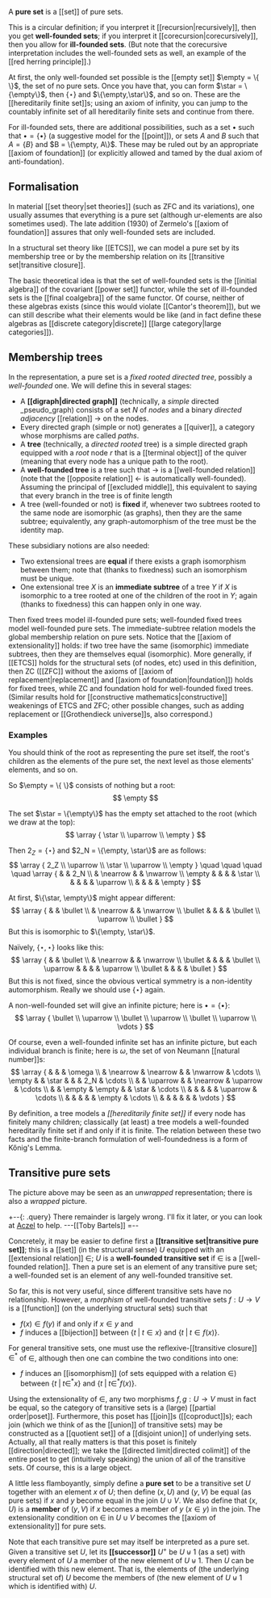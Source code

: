 A **pure set** is a [[set]] of pure sets.

This is a circular definition; if you interpret it [[recursion|recursively]], then you get **well-founded sets**; if you interpret it [[corecursion|corecursively]], then you allow for **ill-founded sets**.  (But note that the corecursive interpretation includes the well-founded sets as well, an example of the [[red herring principle]].)

At first, the only well-founded set possible is the [[empty set]] $\empty = \{ \}$, the set of no pure sets.  Once you have that, you can form $\star = \{\empty\}$, then $\{\star\}$ and $\{\empty,\star\}$, and so on.  These are the [[hereditarily finite set]]s; using an axiom of infinity, you can jump to the countably infinite set of all hereditarily finite sets and continue from there.

For ill-founded sets, there are additional possibilities, such as a set $\bullet$ such that $\bullet = \{\bullet\}$ (a suggestive model for the [[point]]), or sets $A$ and $B$ such that $A = \{B\}$ and $B = \{\empty, A\}$.  These may be ruled out by an appropriate [[axiom of foundation]] (or explicitly allowed and tamed by the dual axiom of anti-foundation).

## Formalisation ##

In material [[set theory|set theories]] (such as ZFC and its variations), one usually assumes that everything is a pure set (although ur-elements are also sometimes used).  The late addition (1930) of Zermelo\'s [[axiom of foundation]] assures that only well-founded sets are included.

In a structural set theory like [[ETCS]], we can model a pure set by its membership tree or by the membership relation on its [[transitive set|transitive closure]].

The basic theoretical idea is that the set of well-founded sets is the [[initial algebra]] of the covariant [[power set]] functor, while the set of ill-founded sets is the [[final coalgebra]] of the same functor.  Of course, neither of these algebras exists (since this would violate [[Cantor's theorem]]), but we can still describe what their elements would be like (and in fact define these algebras as [[discrete category|discrete]] [[large category|large categories]]).

## Membership trees ##

In the representation, a pure set is a _fixed rooted directed tree_, possibly a _well-founded_ one.  We will define this in several stages:
*  A __[[digraph|directed graph]]__ (technically, a _simple_ directed _pseudo_graph) consists of a set $N$ of _nodes_ and a binary _directed adjacency_ [[relation]] $\to$ on the nodes.
*  Every directed graph (simple or not) generates a [[quiver]], a category whose morphisms are called _paths_.
*  A __tree__ (technically, a _directed_ _rooted_ tree) is a simple directed graph equipped with a _root_ node $r$ that is a [[terminal object]] of the quiver (meaning that every node has a unique path to the root).
*  A __well-founded tree__ is a tree such that $\to$ is a [[well-founded relation]] (note that the [[opposite relation]] $\leftarrow$ is automatically well-founded).  Assuming the principal of [[excluded middle]], this equivalent to saying that every branch in the tree is of finite length
*  A tree (well-founded or not) is __fixed__ if, whenever two subtrees rooted to the same node are isomorphic (as graphs), then they are the same subtree; equivalently, any graph-automorphism of the tree must be the identity map.

These subsidiary notions are also needed:
*  Two extensional trees are __equal__ if there exists a graph isomorphism between them; note that (thanks to fixedness) such an isomorphism must be unique.
*  One extensional tree $X$ is an __immediate subtree__ of a tree $Y$ if $X$ is isomorphic to a tree rooted at one of the children of the root in $Y$; again (thanks to fixedness) this can happen only in one way.

Then fixed trees model ill-founded pure sets; well-founded fixed trees model well-founded pure sets.  The immediate-subtree relation models the global membership relation on pure sets.  Notice that the [[axiom of extensionality]] holds: if two tree have the same (isomorphic) immediate subtrees, then they are themselves equal (isomorphic).  More generally, if [[ETCS]] holds for the structural sets (of nodes, etc) used in this definition, then ZC ([[ZFC]] without the axioms of [[axiom of replacement|replacement]] and [[axiom of foundation|foundation]]) holds for fixed trees, while ZC and foundation hold for well-founded fixed trees.  (Similar results hold for [[constructive mathematics|constructive]] weakenings of ETCS and ZFC; other possible changes, such as adding replacement or [[Grothendieck universe]]s, also correspond.)

### Examples ###

You should think of the root as representing the pure set itself, the root\'s children as the elements of the pure set, the next level as those elements\' elements, and so on.

So $\empty = \{ \}$ consists of nothing but a root:
$$ \empty $$

The set $\star = \{\empty\}$ has the empty set attached to the root (which we draw at the top):
$$ \array { \star \\ \uparrow \\ \empty } $$

Then $2_Z = \{\star\}$ and $2_N = \{\empty, \star\}$ are as follows:
$$ \array { 2_Z \\ \uparrow \\ \star \\ \uparrow \\ \empty } \quad \quad \quad \quad \array { 
       &          & 2_N \\
       & \nearrow &     & \nwarrow \\
\empty &          &     &          & \star    \\
       &          &     &          & \uparrow \\
       &          &     &          & \empty
} $$

At first, $\{\star, \empty\}$ might appear different:
$$ \array {
         &          & \bullet \\
         & \nearrow &         & \nwarrow \\
\bullet  &          &         &          & \bullet  \\
\uparrow \\
\bullet
} $$
But this is isomorphic to $\{\empty, \star\}$.

Naïvely, $\{\star, \star\}$ looks like this:
$$ \array { 
         &          & \bullet \\
         & \nearrow &         & \nwarrow \\
\bullet  &          &         &          & \bullet  \\
\uparrow &          &         &          & \uparrow \\
\bullet  &          &         &          & \bullet
} $$
But this is not fixed, since the obvious vertical symmetry is a non-identity automorphism.  Really we should use $\{\star\}$ again.

A non-well-founded set will give an infinite picture; here is $\bullet = \{\bullet\}$:
$$ \array { \bullet \\ \uparrow \\ \bullet \\ \uparrow \\ \bullet \\ \uparrow \\ \vdots } $$

Of course, even a well-founded infinite set has an infinite picture, but each individual branch is finite; here is $\omega$, the set of von Neumann [[natural number]]s:
$$ \array {
        &          &          & \omega  \\
        & \nearrow & \nearrow &         & \nwarrow & \cdots \\
\empty  &          & \star    &         &          & 2_N      & \cdots \\
        &          & \uparrow &         & \nearrow & \uparrow & \cdots \\
        &          & \empty   & \empty  &          & \star    & \cdots \\
        &          &          &         &          & \uparrow & \cdots \\
        &          &          &         &          & \empty   & \cdots \\
        &          &          &         &          &          & \vdots } $$

By definition, a tree models a _[[hereditarily finite set]]_ if every node has finitely many children; classically (at least) a tree models a well-founded hereditarily finite set if and only if it is finite.  The relation between these two facts and the finite-branch formulation of well-foundedness is a form of Kőnig's Lemma.

## Transitive pure sets ##

The picture above may be seen as an _unwrapped_ representation; there is also a _wrapped_ picture.

+--{: .query}
There remainder is largely wrong.  I\'ll fix it later, or you can look at [Aczel](http://standish.stanford.edu/pdf/00000056.pdf) to help.  ---[[Toby Bartels]]
=--

Concretely, it may be easier to define first a __[[transitive set|transitive pure set]]__; this is a [[set]] (in the structural sense) $U$ equipped with an [[extensional relation]] $\in$; $U$ is a __well-founded transitive set__ if $\in$ is a [[well-founded relation]].  Then a pure set is an element of any transitive pure set; a well-founded set is an element of any well-founded transitive set.

So far, this is not very useful, since different transitive sets have no relationship.  However, a _morphism_ of well-founded transitive sets $f: U \to V$ is a [[function]] (on the underlying structural sets) such that
* $f(x) \in f(y)$ if and only if $x \in y$ and
* $f$ induces a [[bijection]] between $\{t \;|\; t \in x\}$ and $\{t \;|\; t \in f(x)\}$.

For general transitive sets, one must use the reflexive-[[transitive closure]] $\in^*$ of $\in$, although then one can combine the two conditions into one:

* $f$ induces an [[isomorphism]] (of sets equipped with a relation $\in$) between $\{t \;|\; t \in^* x\}$ and $\{t \;|\;t \in^* f(x)\}$.

Using the extensionality of $\in$, any two morphisms $f, g: U \to V$ must in fact be equal, so the category of transitive sets is a (large) [[partial order|poset]].  Furthermore, this poset has [[join]]s ([[coproduct]]s); each join (which we think of as the [[union]] of transitive sets) may be constructed as a [[quotient set]] of a [[disjoint union]] of underlying sets.  Actually, all that really matters is that this poset is finitely [[direction|directed]]; we take the [[directed limit|directed colimit]] of the entire poset to get (intuitively speaking) the union of all of the transitive sets.  Of course, this is a large object.

A little less flamboyantly, simply define a __pure set__ to be a transitive set $U$ together with an element $x$ of $U$; then define $(x,U)$ and $(y,V)$ be equal (as pure sets) if $x$ and $y$ become equal in the join $U \cup V$.  We also define that $(x,U)$ is a __member__ of $(y,V)$ if $x$ becomes a member of $y$ ($x \in y$) in the join.  The extensionality condition on $\in$ in $U \cup V$ becomes the [[axiom of extensionality]] for pure sets.

Note that each transitive pure set may itself be interpreted as a pure set.  Given a transitive set $U$, let its __[[successor]]__ $U^+$ be $U \uplus 1$ (as a set) with every element of $U$ a member of the new element of $U \uplus 1$.  Then $U$ can be identified with this new element.  That is, the elements of (the underlying structural set of) $U$ become the members of (the new element of $U \uplus 1$ which is identified with) $U$.